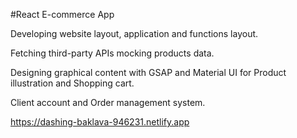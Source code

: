 #React E-commerce App

Developing website layout, application and functions layout.

Fetching third-party APIs mocking products data.

Designing graphical content with GSAP and Material UI for Product illustration and Shopping cart.

Client account and Order management system.

https://dashing-baklava-946231.netlify.app
